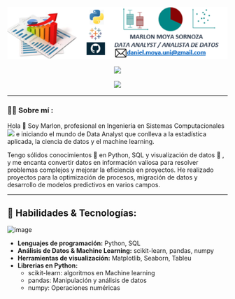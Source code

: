 <div id="header" align="center">
  <img decoding="async" src="https://github.com/Marlon3010/Marlon3010/blob/main/fondo.png" width="800"/>

  [![](https://img.shields.io/badge/LinkedIn-0077B5?style=for-the-badge&logo=linkedin&logoColor=white)](https://www.linkedin.com/in/marlon-moya-sornoza/)

  ![](https://komarev.com/ghpvc/?username=Marlon3010&color=blueviolet&style=flat-square)

</div>

---
 <div id="header" align="left">

 ### :man_technologist: Sobre mí :
 
 Hola 👋 Soy Marlon, profesional en Ingeniería en Sistemas Computacionales <img decoding="async" src="https://media.giphy.com/media/WUlplcMpOCEmTGBtBW/giphy.gif" width="30"> e iniciando el mundo de Data Analyst que conlleva a la estadística aplicada, la ciencia de datos y el machine learning.

Tengo sólidos conocimientos :muscle: en Python, SQL y visualización de datos :telescope: , y me encanta convertir datos en información valiosa para resolver problemas complejos y mejorar la eficiencia en proyectos. He realizado proyectos para la optimización de procesos, migración de datos y desarrollo de modelos predictivos en varios campos.

---
 <div id="header" align="left">
   
## 🔧 Habilidades & Tecnologías:

![image](https://github.com/user-attachments/assets/19ef6113-9133-467b-a755-736a52611e80)

- **Lenguajes de programación:** Python, SQL
- **Análisis de Datos & Machine Learning:** scikit-learn, pandas, numpy
- **Herramientas de visualización:** Matplotlib, Seaborn, Tableu
- **Librerias en Python:**
  - scikit-learn: algoritmos en Machine learning
  - pandas: Manipulación y análisis de datos
  - numpy: Operaciones numéricas

